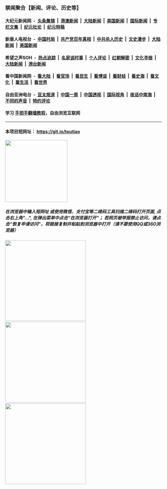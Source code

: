 ### 禁闻聚合【新闻、评论、历史等】

#### 大纪元新闻网 &nbsp;-&nbsp; [头条集锦](indexes/E头条集锦.md?t=02051311) &nbsp;|&nbsp; [港澳新闻](indexes/E港澳新闻.md?t=02051311)  &nbsp;|&nbsp; [大陆新闻](indexes/E大陆新闻.md?t=02051311) &nbsp;|&nbsp; [美国新闻](indexes/E美国新闻.md?t=02051311) &nbsp;|&nbsp; [国际新闻](indexes/E国际新闻.md?t=02051311) &nbsp;|&nbsp; [专栏文集](indexes/E专栏文集.md?t=02051311) &nbsp;|&nbsp; [纪元社论](indexes/E纪元社论.md?t=02051311) &nbsp;|&nbsp; [纪元特稿](indexes/E纪元特稿.md?t=02051311) 

#### 新唐人电视台 &nbsp;-&nbsp; [中国时局](indexes/N中国时局.md?t=02051311) &nbsp;|&nbsp; [共产党百年真相](indexes/N共产党百年真相.md?t=02051311) &nbsp;|&nbsp; [中共杀人历史](indexes/N中共杀人历史.md?t=02051311) &nbsp;|&nbsp; [文史漫步](indexes/N文史漫步.md?t=02051311) &nbsp;|&nbsp; [大陆新闻](indexes/N大陆新闻.md?t=02051311) &nbsp;|&nbsp; [美国新闻](indexes/N美国新闻.md?t=02051311)

#### 希望之声SOH &nbsp;-&nbsp; [热点追踪](indexes/H热点追踪.md?t=02051311) &nbsp;|&nbsp; [名家谈时事](indexes/H名家谈时事.md?t=02051311) &nbsp;|&nbsp; [个人评论](indexes/H个人评论.md?t=02051311)  &nbsp;|&nbsp; [红朝解密](indexes/H红朝解密.md?t=02051311) &nbsp;|&nbsp; [文化寻根](indexes/H文化寻根.md?t=02051311) &nbsp;|&nbsp; [大陆新闻](indexes/H大陆新闻.md?t=02051311) &nbsp;|&nbsp; [港台新闻](indexes/H港台新闻.md?t=02051311)

#### 看中国新闻网 &nbsp;-&nbsp; [看大陆](indexes/S看大陆.md?t=02051311) &nbsp;|&nbsp; [看官场](indexes/S看官场.md?t=02051311) &nbsp;|&nbsp; [看民生](indexes/S看民生.md?t=02051311)  &nbsp;|&nbsp; [看博谈](indexes/S看博谈.md?t=02051311) &nbsp;|&nbsp; [看财经](indexes/S看财经.md?t=02051311) &nbsp;|&nbsp; [看史海](indexes/S看史海.md?t=02051311) &nbsp;|&nbsp; [看文化](indexes/S看文化.md?t=02051311) &nbsp;|&nbsp; [看生活](indexes/S看生活.md?t=02051311) &nbsp;|&nbsp; [看世界](indexes/S看世界.md?t=02051311)

#### 自由亚洲电台 &nbsp;-&nbsp; [亚太报道](indexes/R亚太报道.md?t=02051311) &nbsp;|&nbsp; [中国一周](indexes/R中国一周.md?t=02051311) &nbsp;|&nbsp; [中国透视](indexes/R中国透视.md?t=02051311)  &nbsp;|&nbsp; [国际视角](indexes/R国际视角.md?t=02051311) &nbsp;|&nbsp; [夜话中南海](indexes/R夜话中南海.md?t=02051311) &nbsp;|&nbsp; [不同的声音](indexes/R不同的声音.md?t=02051311) &nbsp;|&nbsp; [特约评论](indexes/R特约评论.md?t=02051311)

#### 学习 [手把手翻墙教程](https://github.com/gfw-breaker/guides/wiki)，自由浏览互联网

----

#### 本项目短网址： https://git.io/toutiao
<img src="https://raw.githubusercontent.com/gfw-breaker/banned-news/master/scripts/img/qr.png" width="200px"/>  

##### 在浏览器中输入短网址 或使用微信、支付宝等二维码工具扫描二维码打开页面, 点击右上角"...", 在弹出菜单中点击“在浏览器打开”； 若网页被举报禁止访问，请点击“恢复申请访问”，将链接复制并粘贴到浏览器中打开（请不要使用QQ或360浏览器）

<img src="https://raw.githubusercontent.com/gfw-breaker/banned-news/master/scripts/img/1.png" width="260px"/> &nbsp; <img src="https://raw.githubusercontent.com/gfw-breaker/banned-news/master/scripts/img/2.png" width="260px"/> &nbsp; <img src="https://raw.githubusercontent.com/gfw-breaker/banned-news/master/scripts/img/3.png" width="260px"/>

